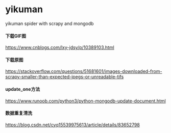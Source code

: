 # yikuman
yikuman spider with scrapy and mongodb



#### 下载GIF图
https://www.cnblogs.com/lxy-jdsy/p/10389103.html

#### 下载原图
https://stackoverflow.com/questions/51681601/images-downloaded-from-scrapy-smaller-than-expected-jpegs-or-unreadable-tifs


#### update_one方法
https://www.runoob.com/python3/python-mongodb-update-document.html

#### 数据重复清洗
https://blog.csdn.net/cyq15539975613/article/details/83652798
